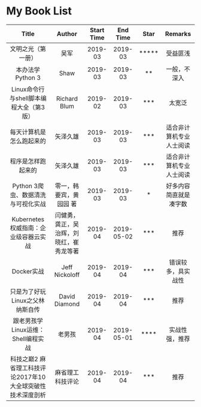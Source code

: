 # My Book List

Title|Author|Start Time|End Time|Star|Remarks
:-:|:-:|:-:|:-:|:-:|:-:
文明之光（第一册）|吴军|2019-03|2019-03|*****|受益匪浅
本办法学 Python 3|Shaw|2019-03|2019-03|**|一般，不深入
Linux命令行与shell脚本编程大全（第3版）|Richard Blum|2019-02|2019-03|***|太宽泛
每天计算机是怎么跑起来的|矢泽久雄|2019-03|2019-03|***|适合非计算机专业人士阅读
程序是怎样跑起来的|矢泽久雄|2019-03|2019-03|***|适合非计算机专业人士阅读
Python 3爬虫、数据清洗与可视化实战|零一，韩要宾，黄园园 著|2019-03|2019-03|*|好多内容简直就是凑字数
Kubernetes权威指南：企业级容器云实战|闫健勇，龚正，吴治辉，刘晓红，崔秀龙等著|2019-04|2019-05-02|***|推荐
Docker实战|Jeff Nickoloff|2019-04|2019-04|***|错误较多，具实战性
只是为了好玩 Linux之父林纳斯自传|David Diamond|2019-04|2019-04|***|推荐
跟老男孩学Linux运维：Shell编程实战|老男孩|2019-04|2019-05-01|****|实战性强，推荐
科技之巅2 麻省理工科技评论2017年10大全球突破性技术深度剖析|麻省理工科技评论|2019-04|2019-04|***|推荐
